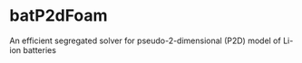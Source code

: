 # batP2dFoam
An efficient segregated solver for pseudo-2-dimensional (P2D) model of Li-ion batteries

